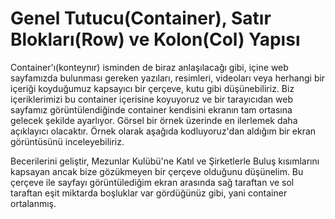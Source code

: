 # Genel Tutucu(Container), Satır Blokları(Row) ve Kolon(Col) Yapısı
Container'ı(konteynır) isminden de biraz anlaşılacağı gibi, içine web sayfamızda bulunması gereken yazıları, resimleri, videoları veya herhangi bir içeriği koyduğumuz kapsayıcı bir çerçeve, kutu gibi düşünebiliriz. Biz içeriklerimizi bu container içerisine koyuyoruz ve bir tarayıcıdan web sayfamız görüntülendiğinde container kendisini ekranın tam ortasına gelecek şekilde ayarlıyor. Görsel bir örnek üzerinde en ilerlemek daha açıklayıcı olacaktır. Örnek olarak aşağıda kodluyoruz'dan aldığım bir ekran görüntüsünü inceleyebiliriz.

Becerilerini geliştir, Mezunlar Kulübü'ne Katıl ve Şirketlerle Buluş kısımlarını kapsayan ancak bize gözükmeyen bir çerçeve olduğunu düşünelim. Bu çerçeve ile sayfayı görüntülediğim ekran arasında sağ taraftan ve sol taraftan eşit miktarda boşluklar var gördüğünüz gibi, yani container ortalanmış.